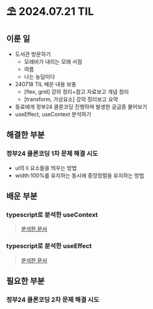 # ⛱️ 2024.07.21 TIL

## 이룬 일

- 도서관 방문하기
  - 모래비가 내리는 모래 서점
  - 여름
  - 나는 농담이다
- 240718 TIL 배운 내용 보충
  - [flex, grid] 강의 정리+참고 자료보고 개념 정리
  - [transform, 가상요소] 강의 정리보고 요약
- 동료에게 정부24 클론코딩 진행하며 발생한 궁금증 물어보기
- useEffect, useContext 분석하기

## 해결한 부분

### 정부24 클론코딩 1차 문제 해결 시도

- ul의 li 요소들을 띄우는 방법
- width:100%를 유지하는 동시에 중앙정렬을 유지하는 방법

## 배운 부분

### typescript로 분석한 useContext

> [분석한 문서](https://github.com/minjeongss/React-Ts-Practice/tree/main/useContext)

### typescript로 분석한 useEffect

> [분석한 문서](https://github.com/minjeongss/React-Ts-Practice/tree/main/useEffect)

## 필요한 부분

### 정부24 클론코딩 2차 문제 해결 시도
